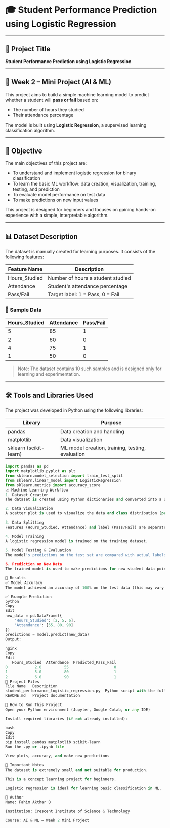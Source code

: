 # 🎓 Student Performance Prediction using Logistic Regression

---

## 📌 Project Title
**Student Performance Prediction using Logistic Regression**

---

## 📅 Week 2 – Mini Project (AI & ML)

This project aims to build a simple machine learning model to predict whether a student will **pass or fail** based on:
- The number of hours they studied
- Their attendance percentage

The model is built using **Logistic Regression**, a supervised learning classification algorithm.

---

## 🎯 Objective

The main objectives of this project are:

- To understand and implement logistic regression for binary classification
- To learn the basic ML workflow: data creation, visualization, training, testing, and prediction
- To evaluate model performance on test data
- To make predictions on new input values

This project is designed for beginners and focuses on gaining hands-on experience with a simple, interpretable algorithm.

---

## 📊 Dataset Description

The dataset is manually created for learning purposes. It consists of the following features:

| Feature Name     | Description                            |
|------------------|----------------------------------------|
| Hours_Studied    | Number of hours a student studied      |
| Attendance       | Student's attendance percentage        |
| Pass/Fail        | Target label: 1 = Pass, 0 = Fail       |

### 🔢 Sample Data

| Hours_Studied | Attendance | Pass/Fail |
|---------------|------------|-----------|
| 5             | 85         | 1         |
| 2             | 60         | 0         |
| 4             | 75         | 1         |
| 1             | 50         | 0         |

> Note: The dataset contains 10 such samples and is designed only for learning and experimentation.

---

## 🛠️ Tools and Libraries Used

The project was developed in Python using the following libraries:

| Library          | Purpose                                     |
|------------------|---------------------------------------------|
| pandas           | Data creation and handling                  |
| matplotlib       | Data visualization                          |
| sklearn (scikit-learn) | ML model creation, training, testing, evaluation |

```python
import pandas as pd
import matplotlib.pyplot as plt
from sklearn.model_selection import train_test_split
from sklearn.linear_model import LogisticRegression
from sklearn.metrics import accuracy_score
📈 Machine Learning Workflow
1. Dataset Creation
The dataset is created using Python dictionaries and converted into a DataFrame using pandas.

2. Data Visualization
A scatter plot is used to visualize the data and class distribution (pass/fail) using color mapping.

3. Data Splitting
Features (Hours_Studied, Attendance) and label (Pass/Fail) are separated and split into training and test sets using train_test_split().

4. Model Training
A logistic regression model is trained on the training dataset.

5. Model Testing & Evaluation
The model's predictions on the test set are compared with actual labels to calculate accuracy.

6. Prediction on New Data
The trained model is used to make predictions for new student data points.

🧪 Results
✅ Model Accuracy
The model achieved an accuracy of 100% on the test data (this may vary based on the train/test split).

✅ Example Prediction
python
Copy
Edit
new_data = pd.DataFrame({
    'Hours_Studied': [2, 5, 6],
    'Attendance': [55, 80, 90]
})
predictions = model.predict(new_data)
Output:

nginx
Copy
Edit
   Hours_Studied  Attendance  Predicted_Pass_Fail
0            2.0          55                    0
1            5.0          80                    1
2            6.0          90                    1
📁 Project Files
File Name	Description
student_performance_logistic_regression.py	Python script with the full ML workflow
README.md	Project documentation

🚀 How to Run This Project
Open your Python environment (Jupyter, Google Colab, or any IDE)

Install required libraries (if not already installed):

bash
Copy
Edit
pip install pandas matplotlib scikit-learn
Run the .py or .ipynb file

View plots, accuracy, and make new predictions

📌 Important Notes
The dataset is extremely small and not suitable for production.

This is a concept learning project for beginners.

Logistic regression is ideal for learning basic classification in ML.

👤 Author
Name: Fahim Akthar B

Institution: Crescent Institute of Science & Technology

Course: AI & ML – Week 2 Mini Project

